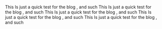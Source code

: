 This Is just a quick test for the blog , and such 
This Is just a quick test for the blog , and such This Is just a quick test for the blog , and such 
This Is just a quick test for the blog , and such 
This Is just a quick test for the blog , and such 
